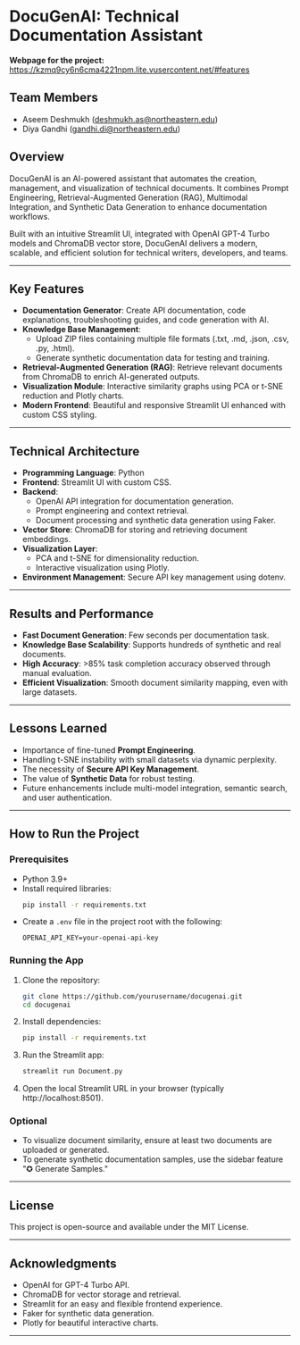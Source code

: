 # DocuGenAI: Technical Documentation Assistant

**Webpage for the project:** https://kzmq9cy6n6cma4221npm.lite.vusercontent.net/#features

## Team Members
- Aseem Deshmukh (deshmukh.as@northeastern.edu)
- Diya Gandhi (gandhi.di@northeastern.edu)

## Overview
DocuGenAI is an AI-powered assistant that automates the creation, management, and visualization of technical documents. It combines Prompt Engineering, Retrieval-Augmented Generation (RAG), Multimodal Integration, and Synthetic Data Generation to enhance documentation workflows.

Built with an intuitive Streamlit UI, integrated with OpenAI GPT-4 Turbo models and ChromaDB vector store, DocuGenAI delivers a modern, scalable, and efficient solution for technical writers, developers, and teams.

---

## Key Features
- **Documentation Generator**: Create API documentation, code explanations, troubleshooting guides, and code generation with AI.
- **Knowledge Base Management**:
  - Upload ZIP files containing multiple file formats (.txt, .md, .json, .csv, .py, .html).
  - Generate synthetic documentation data for testing and training.
- **Retrieval-Augmented Generation (RAG)**: Retrieve relevant documents from ChromaDB to enrich AI-generated outputs.
- **Visualization Module**: Interactive similarity graphs using PCA or t-SNE reduction and Plotly charts.
- **Modern Frontend**: Beautiful and responsive Streamlit UI enhanced with custom CSS styling.

---

## Technical Architecture
- **Programming Language**: Python
- **Frontend**: Streamlit UI with custom CSS.
- **Backend**:
  - OpenAI API integration for documentation generation.
  - Prompt engineering and context retrieval.
  - Document processing and synthetic data generation using Faker.
- **Vector Store**: ChromaDB for storing and retrieving document embeddings.
- **Visualization Layer**:
  - PCA and t-SNE for dimensionality reduction.
  - Interactive visualization using Plotly.
- **Environment Management**: Secure API key management using dotenv.

---

## Results and Performance
- **Fast Document Generation**: Few seconds per documentation task.
- **Knowledge Base Scalability**: Supports hundreds of synthetic and real documents.
- **High Accuracy**: >85% task completion accuracy observed through manual evaluation.
- **Efficient Visualization**: Smooth document similarity mapping, even with large datasets.

---

## Lessons Learned
- Importance of fine-tuned **Prompt Engineering**.
- Handling t-SNE instability with small datasets via dynamic perplexity.
- The necessity of **Secure API Key Management**.
- The value of **Synthetic Data** for robust testing.
- Future enhancements include multi-model integration, semantic search, and user authentication.

---

## How to Run the Project

### Prerequisites
- Python 3.9+
- Install required libraries:
  ```bash
  pip install -r requirements.txt
  ```
- Create a `.env` file in the project root with the following:
  ```env
  OPENAI_API_KEY=your-openai-api-key
  ```

### Running the App
1. Clone the repository:
   ```bash
   git clone https://github.com/yourusername/docugenai.git
   cd docugenai
   ```
2. Install dependencies:
   ```bash
   pip install -r requirements.txt
   ```
3. Run the Streamlit app:
   ```bash
   streamlit run Document.py
   ```
4. Open the local Streamlit URL in your browser (typically http://localhost:8501).

### Optional
- To visualize document similarity, ensure at least two documents are uploaded or generated.
- To generate synthetic documentation samples, use the sidebar feature "✪ Generate Samples."

---

## License
This project is open-source and available under the MIT License.

---

## Acknowledgments
- OpenAI for GPT-4 Turbo API.
- ChromaDB for vector storage and retrieval.
- Streamlit for an easy and flexible frontend experience.
- Faker for synthetic data generation.
- Plotly for beautiful interactive charts.

---


